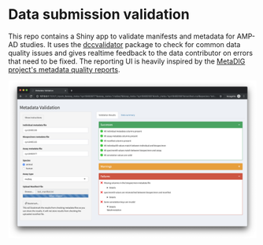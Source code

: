 # Data submission validation

This repo contains a Shiny app to validate manifests and metadata for AMP-AD
studies. It uses the
[dccvalidator](https://github.com/Sage-Bionetworks/dccvalidator) package to
check for common data quality issues and gives realtime feedback to the data
contributor on errors that need to be fixed. The reporting UI is heavily inspired by the 
[MetaDIG project's metadata quality reports](https://knb.ecoinformatics.org/quality/s=knb.suite.1/doi%3A10.5063%2FF12V2D1V).

![screenshot of a dashboard reporting some passed and some failed validation checks in green and red boxes](app_screenshot.png)
